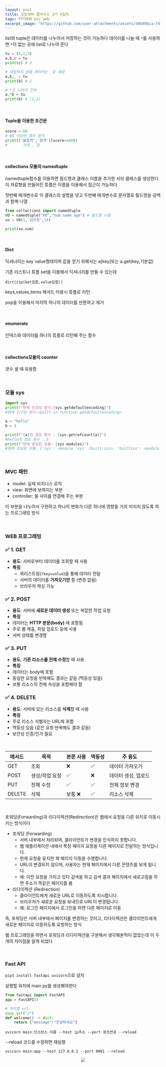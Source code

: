 ```yaml
---
layout: post
title: 오토에버 클라우드 2기 4일차
tags: PYTHON mvc web
excerpt_image: "https://github.com/user-attachments/assets/d9b89bca-74f4-427b-a647-9895236e3a63"
---
```


list와 tuple은 데이터를 나누어서 저장하는 것이 가능하다 데이터를 나눌 때 `*`를 사용하면 `*`이 없는 곳에 list로 나누어 준다

``` py
tu = (1,2,3)
a,b,c = tu
print(c) # 3

# 대입하지 않을 데이터는 _로 매칭
a,b,_ = tu
print(b) # 2

# *은 나머지 전부
a,*b = tu
print(b) # [2,3]
```

&nbsp;

#### Tuple을 이용한 조건문

``` py
score = 60
# 60 이상인 경우 합격
print(('불합격','합격')[score>=60])
#       거짓 , 참
```

&nbsp;

#### collections 모듈의  namedtuple

namedtuple함수를 이용하면 필드명과 클래스 이름을 추가한 서브 클래스를 생성한다 이 자료형을 만들어진 튜플은 이름을 이용해서 접근이 가능하다

첫번째 매개변수로 이 클래스의 설명을 넣고 두번째 매개변수로 문자열로 필드명을 공백과 함께 나열

``` py
from collections import namedtuple
VO = namedtuple("VO","num name age") # 필드명 나열
vo = VO(1,'김민정',14)

print(vo.num)
```

&nbsp;

#### Dict

딕셔너리는 key value형태이며 값을 얻기 위해서는 a[key]또는 a.get(key,기본값)

기존 리스트나 튜플 set을 이용해서 딕셔너리를 만들 수 있는데

`dict(zip(ket집합,value집합))`

keys,values,items 메서드 이용시 튜플로 리턴

pop을 이용해서 마지막 하나의 데이터를 반환하고 제거

&nbsp;

#### enumerate

인덱스와 데이터를 하나의 튜플로 리턴해 주는 함수

&nbsp;

#### collections모듈의 counter

갯수 셀 때 유용함

&nbsp;

### 모듈 sys

``` py
import sys
print(f"현재 인코딩 방식:{sys.getdefaultencoding}")
#현재 인코딩 방식:<built-in function getdefaultencoding>

a = "hello"
b = 3

print(f"{a}의 참조 횟수 : {sys.getrefcount(a)}")
#hello의 참조 횟수 : 5
print(f"현재 로딩된 모듈: {sys.modules}")
#현재 로딩된 모듈: {'sys': <module 'sys' (built-in)>, 'builtins': <module 'builtins' (built-in)>, '_frozen_importlib': <module '_frozen_importlib' (frozen)>, '_imp': <module '_imp' (built-in)>, '_thread': <module '_thread' (built-in)>, '_warnings': <module '_warnings' (built-in)>, '_weakref': <module '_weakref' (built-in)>, '_io': <module '_io' (built-in)>, 'marshal': <module 'marshal' (built-in)>, 'posix': <module 'posix' (built-in)><... 중략 ...>}
```

&nbsp;

### MVC 패턴

* model: 실제 비지니스 로직
* view: 화면에 보여지는 부분
* controller: 둘 사이를 연결해 주는 부분

이 부분을 나누어서 구현하고 하나의 변화가 다른 하나에 영향을 거의 미지치 않도록 하는 프로그래밍 방식

&nbsp;

### WEB 프로그래밍

### ✅ 1. GET

- **용도**: 서버로부터 데이터를 조회할 때 사용
- **특징**
  - 쿼리스트링(`?key=value`)을 통해 데이터 전달
  - 서버의 데이터를 **가져오기만** 함 (변경 없음)
  - 브라우저 캐싱 가능

### ✅ 2. POST

- **용도**: 서버에 **새로운 데이터 생성** 또는 복잡한 작업 요청
- **특징**
- 데이터는 **HTTP 본문(body)** 에 포함됨
- 주로 폼 제출, 파일 업로드 등에 사용
- 서버 상태를 변경함

### ✅ 3. PUT

- **용도**: **기존 리소스를 전체 수정**할 때 사용
- **특징**
- 데이터는 body에 포함
- 동일한 요청을 반복해도 결과는 같음 (멱등성 있음)
- 보통 리소스의 전체 속성을 포함해야 함

### ✅ 4. DELETE

- **용도**: 서버에 있는 리소스를 **삭제**할 때 사용
- **특징**
- 주로 리소스 식별자는 URL에 포함
- 멱등성 있음 (같은 요청 반복해도 결과 같음)
- 보안상 인증/인가 필요

&nbsp;

| 메서드 | 목적           | 본문 사용 | 멱등성 | 주 용도             |
| ------ | -------------- | --------- | ------ | ------------------- |
| GET    | 조회           | ❌         | ✅      | 데이터 가져오기     |
| POST   | 생성/작업 요청 | ✅         | ❌      | 데이터 생성, 업로드 |
| PUT    | 전체 수정      | ✅         | ✅      | 전체 정보 변경      |
| DELETE | 삭제           | 보통 ❌    | ✅      | 리소스 삭제         |

&nbsp;

포워딩(Forwarding)과 리다이렉션(Redirection)은 웹에서 요청을 다른 위치로 이동시키는 방식이다
- 포워딩 (Forwarding)
  - 서버 내부에서 처리되며, 클라이언트가 변경을 인식하지 못합니다.
  - 웹 애플리케이션 내에서 특정 페이지 요청을 다른 페이지로 전달하는 방식입니다.
  - 현재 요청을 유지한 채 페이지 이동을 수행합니다.
  - URL이 변경되지 않으며, 사용자는 현재 페이지에서 다른 콘텐츠를 보게 됩니다.
  - 예: 이전 요청을 가지고 있다 검색을 하고 검색 결과 페이지에서 새로고침을 하면 주소가 똑같은 페이지를 봄
- 리다이렉션 (Redirection)
  - 클라이언트에게 새로운 URL로 이동하도록 지시합니다.
  - 브라우저가 새로운 요청을 보내므로 URL이 변경됩니다.
  - 예: 로그인 페이지에서 로그인을 하면 다른 페이지로 이동

즉, 포워딩은 서버 내부에서 페이지를 변경하는 것이고, 리다이렉션은 클라이언트에게 새로운 페이지로 이동하도록 요청하는 방식

웹 프로그래밍을 하면서 포워딩과 리다이렉션을 구분해서 생각해본적이 없었는데 이 두개의 차이점을 알게 되었다

&nbsp;

### Fast API

`pip3 install fastapi uvicorn`으로 설치

실행할 위치에 main.py를 생성해야한다

``` py
from fastapi import FastAPI
app = FastAPI()

# 처리할 url
@app.get("/")
def welcome() -> dict:
    return {"message":"안녕하세요"}
```

`uvicorn main:인스턴스 이름 --host ip주소 --port 포트번호 --reload`

--reload 코드를 수정하면 재실행

`uvicorn main:app --host 127.0.0.1 --port 8001 --reload`

<center>
<img src="https://github.com/user-attachments/assets/d9b89bca-74f4-427b-a647-9895236e3a63" style="zoom:80%;">
</center>


&nbsp;

